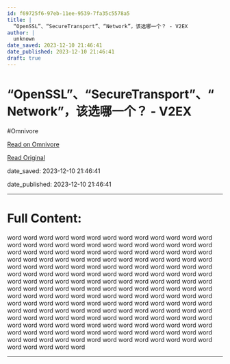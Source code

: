 ```yaml
---
id: f69725f6-97eb-11ee-9539-7fa35c5578a5
title: |
  “OpenSSL”、“SecureTransport”、“Network”，该选哪一个？ - V2EX
author: |
  unknown
date_saved: 2023-12-10 21:46:41
date_published: 2023-12-10 21:46:41
draft: true
---
```


# “OpenSSL”、“SecureTransport”、“Network”，该选哪一个？ - V2EX
#Omnivore

[Read on Omnivore](https://omnivore.app/me/open-ssl-secure-transport-network-v-2-ex-18c577f76db)

[Read Original](https://www.v2ex.com/t/999292)

date_saved: 2023-12-10 21:46:41

date_published: 2023-12-10 21:46:41

--- 

# Full Content: 

word word word word word word word word word word word word word word word word word word word word word word word word word word word word word word word word word word word word word word word word word word word word word word word word word word word word word word word word word word word word word word word word word word word word word word word word word word word word word word word word word word word word word word word word word word word word word word word word word word word word word word word word word word word word word word word word word word word word word word word word word word word word word word word word word word word word word word word word word word word word word word word word word word word word word word word word word word word word word word word word word word word word word word word word word word word word word word word word word word word word word word word word word word word word word word word word word word word word word word word word

---

